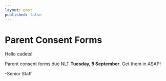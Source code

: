 ```yaml
---
layout: post
published: false
---
```

# Parent Consent Forms
Hello cadets!

Parent consent forms due NLT **Tuesday, 5 September**.  Get them in ASAP!

-Senior Staff 